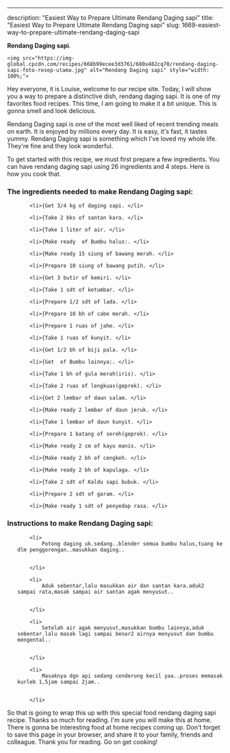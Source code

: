 ---
description: "Easiest Way to Prepare Ultimate Rendang Daging sapi"
title: "Easiest Way to Prepare Ultimate Rendang Daging sapi"
slug: 1669-easiest-way-to-prepare-ultimate-rendang-daging-sapi

<p>
	<strong>Rendang Daging sapi</strong>. 
	
</p>
<p>
	
	<img src="https://img-global.cpcdn.com/recipes/668b99ecee3d3761/680x482cq70/rendang-daging-sapi-foto-resep-utama.jpg" alt="Rendang Daging sapi" style="width: 100%;">
	
	
</p>
<p>
	Hey everyone, it is Louise, welcome to our recipe site. Today, I will show you a way to prepare a distinctive dish, rendang daging sapi. It is one of my favorites food recipes. This time, I am going to make it a bit unique. This is gonna smell and look delicious.
</p>
	
<p>
	Rendang Daging sapi is one of the most well liked of recent trending meals on earth. It is enjoyed by millions every day. It is easy, it's fast, it tastes yummy. Rendang Daging sapi is something which I've loved my whole life. They're fine and they look wonderful.
</p>
<p>
	
</p>

<p>
To get started with this recipe, we must first prepare a few ingredients. You can have rendang daging sapi using 26 ingredients and 4 steps. Here is how you cook that.
</p>

<h3>The ingredients needed to make Rendang Daging sapi:</h3>

<ol>
	
		<li>{Get 3/4 kg of daging sapi. </li>
	
		<li>{Take 2 bks of santan kara. </li>
	
		<li>{Take 1 liter of air. </li>
	
		<li>{Make ready  of Bumbu halus:. </li>
	
		<li>{Make ready 15 siung of bawang merah. </li>
	
		<li>{Prepare 10 siung of bawang putih. </li>
	
		<li>{Get 3 butir of kemiri. </li>
	
		<li>{Take 1 sdt of ketumbar. </li>
	
		<li>{Prepare 1/2 sdt of lada. </li>
	
		<li>{Prepare 10 bh of cabe merah. </li>
	
		<li>{Prepare 1 ruas of jahe. </li>
	
		<li>{Take 1 ruas of kunyit. </li>
	
		<li>{Get 1/2 bh of biji pala. </li>
	
		<li>{Get  of Bumbu lainnya:. </li>
	
		<li>{Take 1 bh of gula merah(iris). </li>
	
		<li>{Take 2 ruas of lengkuas(geprek). </li>
	
		<li>{Get 2 lembar of daun salam. </li>
	
		<li>{Make ready 2 lembar of daun jeruk. </li>
	
		<li>{Take 1 lembar of daun kunyit. </li>
	
		<li>{Prepare 1 batang of sereh(geprek). </li>
	
		<li>{Make ready 2 cm of kayu manis. </li>
	
		<li>{Make ready 2 bh of cengkeh. </li>
	
		<li>{Make ready 2 bh of kapulaga. </li>
	
		<li>{Take 2 sdt of Kaldu sapi bubuk. </li>
	
		<li>{Prepare 2 sdt of garam. </li>
	
		<li>{Make ready 1 sdt of penyedap rasa. </li>
	
</ol>
<p>
	
</p>

<h3>Instructions to make Rendang Daging sapi:</h3>

<ol>
	
		<li>
			Potong daging uk.sedang..blender semua bumbu halus,tuang ke dlm penggorengan..masukkan daging..
			
			
		</li>
	
		<li>
			Aduk sebentar,lalu masukkan air dan santan kara.aduk2 sampai rata,masak sampai air santan agak menyusut..
			
			
		</li>
	
		<li>
			Setelah air agak menyusut,masukkan bumbu lainnya,aduk sebentar.lalu masak lagi sampai benar2 airnya menyusut dan bumbu mengental..
			
			
		</li>
	
		<li>
			Masaknya dgn api sedang cenderung kecil yaa..proses memasak kurleb 1,5jam sampai 2jam..
			
			
		</li>
	
</ol>

<p>
	
</p>

<p>
	So that is going to wrap this up with this special food rendang daging sapi recipe. Thanks so much for reading. I'm sure you will make this at home. There is gonna be interesting food at home recipes coming up. Don't forget to save this page in your browser, and share it to your family, friends and colleague. Thank you for reading. Go on get cooking!
</p>
